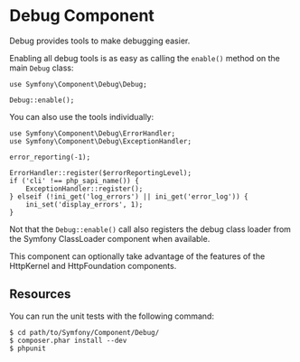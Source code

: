 Debug Component
===============

Debug provides tools to make debugging easier.

Enabling all debug tools is as easy as calling the `enable()` method on the
main `Debug` class:

    use Symfony\Component\Debug\Debug;

    Debug::enable();

You can also use the tools individually:

    use Symfony\Component\Debug\ErrorHandler;
    use Symfony\Component\Debug\ExceptionHandler;

    error_reporting(-1);

    ErrorHandler::register($errorReportingLevel);
    if ('cli' !== php_sapi_name()) {
        ExceptionHandler::register();
    } elseif (!ini_get('log_errors') || ini_get('error_log')) {
        ini_set('display_errors', 1);
    }

Not that the `Debug::enable()` call also registers the debug class loader from
the Symfony ClassLoader component when available.

This component can optionally take advantage of the features of the HttpKernel
and HttpFoundation components.

Resources
---------

You can run the unit tests with the following command:

    $ cd path/to/Symfony/Component/Debug/
    $ composer.phar install --dev
    $ phpunit
